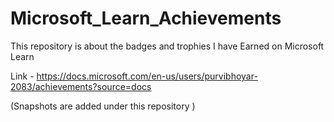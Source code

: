 # Microsoft_Learn_Achievements

This repository is about the badges and trophies I have Earned on Microsoft Learn 

Link - https://docs.microsoft.com/en-us/users/purvibhoyar-2083/achievements?source=docs

(Snapshots are added under this repository )
